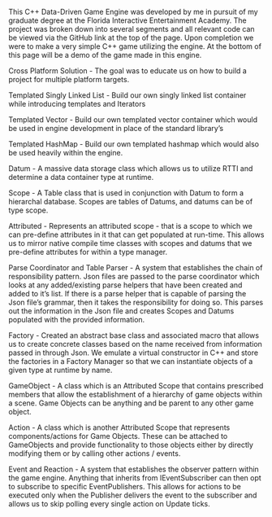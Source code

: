This C++ Data-Driven Game Engine was developed by me in pursuit of my graduate degree at the Florida Interactive Entertainment Academy. The project was broken down into several segments and all relevant code can be viewed via the GitHub link at the top of the page. Upon completion we were to make a very simple C++ game utilizing the engine. At the bottom of this page will be a demo of the game made in this engine.

Cross Platform Solution - The goal was to educate us on how to build a project for multiple platform targets.

Templated Singly Linked List - Build our own singly linked list container while introducing templates and Iterators

Templated Vector - Build our own templated vector container which would be used in engine development in place of the standard library’s

Templated HashMap - Build our own templated hashmap which would also be used heavily within the engine.

Datum - A massive data storage class which allows us to utilize RTTI and determine a data container type at runtime. 

Scope - A Table class that is used in conjunction with Datum to form a hierarchal database. Scopes are tables of Datums, and datums can be of type scope.

Attributed - Represents an attributed scope - that is a scope to which we can pre-define attributes in it that can get populated at run-time. This allows us to mirror native compile time classes with scopes and datums that we pre-define attributes for within a type manager.

Parse Coordinator and Table Parser - A system that establishes the chain of responsibility pattern. Json files are passed to the parse coordinator which looks at any added/existing parse helpers that have been created and added to it’s list. If there is a parse helper that is capable of parsing the Json file’s grammar, then it takes the responsibility for doing so. This parses out the information in the Json file and creates Scopes and Datums populated with the provided information.

Factory - Created an abstract base class and associated macro that allows us to create concrete classes based on the name received from information passed in through Json. We emulate a virtual constructor in C++ and store the factories in a Factory Manager so that we can instantiate objects of a given type at runtime by name.

GameObject - A class which is an Attributed Scope that contains prescribed members that allow the establishment of a hierarchy of game objects within a scene. Game Objects can be anything and be parent to any other game object.

Action - A class which is another Attributed Scope that represents components/actions for Game Objects. These can be attached to GameObjects and provide functionality to those objects either by directly modifying them or by calling other actions / events.

Event and Reaction - A system that establishes the observer pattern within the game engine. Anything that inherits from IEventSubscriber can then opt to subscribe to specific EventPublishers. This allows for actions to be executed only when the Publisher delivers the event to the subscriber and allows us to skip polling every single action on Update ticks.
